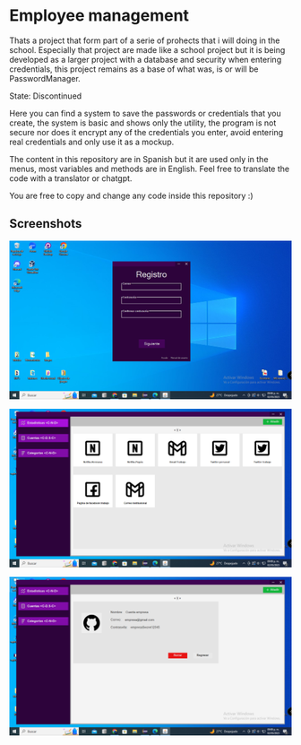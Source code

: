 
# Employee management

Thats a project that form part of a serie of prohects that i will doing in the school. Especially that project are made like a school project but it is being developed as a larger project with a database and security when entering credentials, this project remains as a base of what was, is or will be PasswordManager.

State: Discontinued

Here you can find a system to save the passwords or credentials that you create, the system is basic and shows only the utility, the program is not secure nor does it encrypt any of the credentials you enter, avoid entering real credentials and only use it as a mockup.

The content in this repository are in Spanish but it are used only in the menus, most variables and methods are in English. Feel free to translate the code with a translator or chatgpt.

You are free to copy and change any code inside this repository :)


## Screenshots

![App Screenshot](https://raw.githubusercontent.com/NestorNey/passwordmanager_java/main/screenshots/captura1.PNG)

![App Screenshot](https://raw.githubusercontent.com/NestorNey/passwordmanager_java/main/screenshots/captura2.PNG)

![App Screenshot](https://raw.githubusercontent.com/NestorNey/passwordmanager_java/main/screenshots/captura3.PNG)
